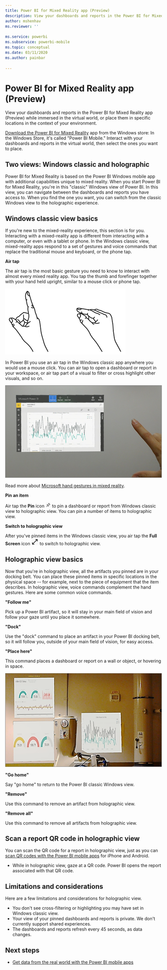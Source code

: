 ```yaml
---
title: Power BI for Mixed Reality app (Preview)
description: View your dashboards and reports in the Power BI for Mixed Reality app (Preview), either immersed in the virtual world or in the context of your environment.
author: mshenhav
ms.reviewer: ''

ms.service: powerbi
ms.subservice: powerbi-mobile
ms.topic: conceptual
ms.date: 03/11/2020
ms.author: painbar

---
```

# Power BI for Mixed Reality app (Preview)
View your dashboards and reports in the Power BI for Mixed Reality app (Preview) while immersed in the virtual world, or place them in specific locations in the context of your environment. 

[Download the Power BI for Mixed Reality](https://www.microsoft.com/p/power-bi-mobile/9nblgggzlxn1?activetab=pivot%3aoverviewtab) app from the Windows store: In the Windows Store, it's called "Power BI Mobile." Interact with your dashboards and reports in the virtual world, then select the ones you want to place. 

## Two views: Windows classic and holographic

Power BI for Mixed Reality is based on the Power BI Windows mobile app with additional capabilities unique to mixed reality. When you start Power BI for Mixed Reality, you're in this "classic" Windows view of Power BI. In this view, you can navigate between the dashboards and reports you have access to. When you find the one you want, you can switch from the classic Windows view to the holographic experience. 


## Windows classic view basics

If you're new to the mixed-reality experience, this section is for you. Interacting with a mixed-reality app is different from interacting with a computer, or even with a tablet or phone. In the Windows classic view, mixed-reality apps respond to a set of gestures and voice commands that replace the traditional mouse and keyboard, or the phone tap. 

**Air tap**

The air tap is the most basic gesture you need to know to interact with almost every mixed reality app. You tap the thumb and forefinger together with your hand held upright, similar to a mouse click or phone tap.  

![Mixed reality air tap gesture](./media/mobile-mixed-reality-app/power-bi-hololens-airtap.png)

In Power BI you use an air tap in the Windows classic app anywhere you would use a mouse click. You can air tap to open a dashboard or report in your workspace, or air tap part of a visual to filter or cross highlight other visuals, and so on.

![Hand airtapping in Power BI](./media/mobile-mixed-reality-app/power-bi-hololens-airtap-hand.png) 

Read more about [Microsoft hand gestures in mixed reality](https://developer.microsoft.com/windows/mixed-reality/gestures).

**Pin an item** 

Air tap the **Pin** icon ![Pin icon](./media/mobile-mixed-reality-app/power-bi-hololens-pin.png) to pin a dashboard or report from Windows classic view to holographic view. You can pin a number of items to holographic view. 

**Switch to holographic view**

After you've pinned items in the Windows classic view, you air tap the **Full Screen** icon ![Full screen icon](./media/mobile-mixed-reality-app/power-bi-hololens-fullscreen.png) to switch to holographic view. 


## Holographic view basics

Now that you're in holographic view, all the artifacts you pinned are in your docking belt. You can place these pinned items in specific locations in the physical space -- for example, next to the piece of equipment that the item describes. In holographic view, voice commands complement the hand gestures. Here are some common voice commands.

**"Follow me"** 

Pick up a Power BI artifact, so it will stay in your main field of vision and follow your gaze until you place it somewhere.

**"Dock"** 

Use the "dock" command to place an artifact in your Power BI docking belt, so it will follow you, outside of your main field of vision, for easy access.

**"Place here"**

This command places a dashboard or report on a wall or object, or hovering in space.

![Placing a dashboard in space](./media/mobile-mixed-reality-app/power-bi-hololens-place-visuals.png)

**"Go home"**

Say "go home" to return to the Power BI classic Windows view. 

**"Remove"**

Use this command to remove an artifact from holographic view.

**"Remove all"** 

Use this command to remove all artifacts from holographic view.


## Scan a report QR code in holographic view

You can scan the QR code for a report in holographic view, just as you can [scan QR codes with the Power BI mobile apps](mobile-apps-qr-code.md) for iPhone and Android.

- While in holographic view, gaze at a QR code. Power BI opens the report associated with that QR code.

## Limitations and considerations

Here are a few limitations and considerations for holographic view.

- You don't see cross-filtering or highlighting you may have set in Windows classic view.
- Your view of your pinned dashboards and reports is private. We don't currently support shared experiences.
- The dashboards and reports refresh every 45 seconds, as data changes.


## Next steps

- [Get data from the real world with the Power BI mobile apps](mobile-apps-data-in-real-world-context.md)

 



